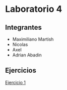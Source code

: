 # Laboratorio 4 

## Integrantes
* Maximiliano Martish
* Nicolas
* Axel
* Adrian Abadin 

## Ejercicios 
[Ejercicio 1](./src/ejercicio1/Readme.MD)